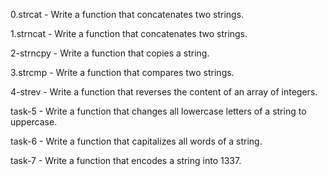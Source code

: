 0.strcat - Write a function that concatenates two strings.

1.strncat - Write a function that concatenates two strings.

2-strncpy - Write a function that copies a string.

3.strcmp - Write a function that compares two strings.

4-strev - Write a function that reverses the content of an array of integers.

task-5 - Write a function that changes all lowercase letters of a string to uppercase.

task-6 - Write a function that capitalizes all words of a string.

task-7 - Write a function that encodes a string into 1337.


